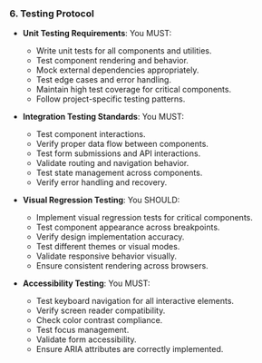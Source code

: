 ### 6. Testing Protocol
- **Unit Testing Requirements**: You MUST:
  - Write unit tests for all components and utilities.
  - Test component rendering and behavior.
  - Mock external dependencies appropriately.
  - Test edge cases and error handling.
  - Maintain high test coverage for critical components.
  - Follow project-specific testing patterns.

- **Integration Testing Standards**: You MUST:
  - Test component interactions.
  - Verify proper data flow between components.
  - Test form submissions and API interactions.
  - Validate routing and navigation behavior.
  - Test state management across components.
  - Verify error handling and recovery.

- **Visual Regression Testing**: You SHOULD:
  - Implement visual regression tests for critical components.
  - Test component appearance across breakpoints.
  - Verify design implementation accuracy.
  - Test different themes or visual modes.
  - Validate responsive behavior visually.
  - Ensure consistent rendering across browsers.

- **Accessibility Testing**: You MUST:
  - Test keyboard navigation for all interactive elements.
  - Verify screen reader compatibility.
  - Check color contrast compliance.
  - Test focus management.
  - Validate form accessibility.
  - Ensure ARIA attributes are correctly implemented.